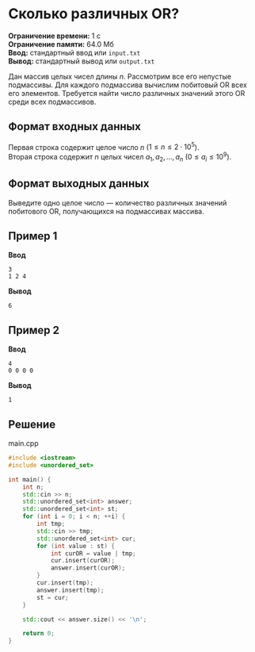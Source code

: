 # Сколько различных OR?

**Ограничение времени:** 1 с  
**Ограничение памяти:** 64.0 Мб  
**Ввод:** стандартный ввод или `input.txt`  
**Вывод:** стандартный вывод или `output.txt`

Дан массив целых чисел длины $n$. Рассмотрим все его непустые подмассивы. Для каждого подмассива вычислим побитовый OR всех его элементов. Требуется найти число различных значений этого OR среди всех подмассивов.

## Формат входных данных

Первая строка содержит целое число $n$ ($1 \leq n \leq 2 \cdot 10^5$).  
Вторая строка содержит $n$ целых чисел $a_1, a_2, \ldots, a_n$ ($0 \leq a_i \leq 10^9$).

## Формат выходных данных

Выведите одно целое число — количество различных значений побитового OR, получающихся на подмассивах массива.

## Пример 1

**Ввод**
```
3
1 2 4
```

**Вывод**
```
6
```

## Пример 2

**Ввод**
```
4
0 0 0 0
```

**Вывод**
```
1
```
## Решение

main.cpp
```cpp
#include <iostream>
#include <unordered_set>

int main() {
    int n;
    std::cin >> n;
    std::unordered_set<int> answer;
    std::unordered_set<int> st;
    for (int i = 0; i < n; ++i) {
        int tmp;
        std::cin >> tmp;
        std::unordered_set<int> cur;
        for (int value : st) {
            int curOR = value | tmp;
            cur.insert(curOR);
            answer.insert(curOR);
        }
        cur.insert(tmp);
        answer.insert(tmp);
        st = cur;
    }

    std::cout << answer.size() << '\n';

    return 0;
}
```
